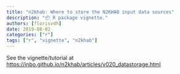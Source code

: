 ```yaml
---
title: "n2khab: Where to store the N2KHAB input data sources"
description: "📦 R package vignette."
authors: [florisvdh]
date: 2019-08-02
categories: ["r"]
tags: ["r", "vignette", "n2khab"]
---
```


See the vignette/tutorial at <https://inbo.github.io/n2khab/articles/v020_datastorage.html>
